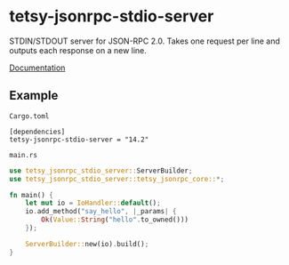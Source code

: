# tetsy-jsonrpc-stdio-server
STDIN/STDOUT server for JSON-RPC 2.0.
Takes one request per line and outputs each response on a new line.

[Documentation](http://tetcoin.github.io/tetsy-jsonrpc/jsonrpc_stdio_server/index.html)

## Example

`Cargo.toml`

```
[dependencies]
tetsy-jsonrpc-stdio-server = "14.2"
```

`main.rs`

```rust
use tetsy_jsonrpc_stdio_server::ServerBuilder;
use tetsy_jsonrpc_stdio_server::tetsy_jsonrpc_core::*;

fn main() {
	let mut io = IoHandler::default();
	io.add_method("say_hello", |_params| {
		Ok(Value::String("hello".to_owned()))
	});

	ServerBuilder::new(io).build();
}
```
